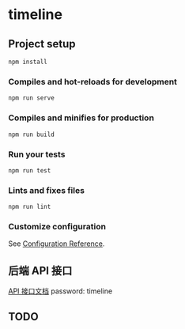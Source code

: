 # timeline

## Project setup
```
npm install
```

### Compiles and hot-reloads for development
```
npm run serve
```

### Compiles and minifies for production
```
npm run build
```

### Run your tests
```
npm run test
```

### Lints and fixes files
```
npm run lint
```

### Customize configuration
See [Configuration Reference](https://cli.vuejs.org/config/).

## 后端 API 接口
[API 接口文档](https://www.eolinker.com/#/share/project/api/?groupID=-1&shareCode=SejBfm)
password: timeline

## TODO

